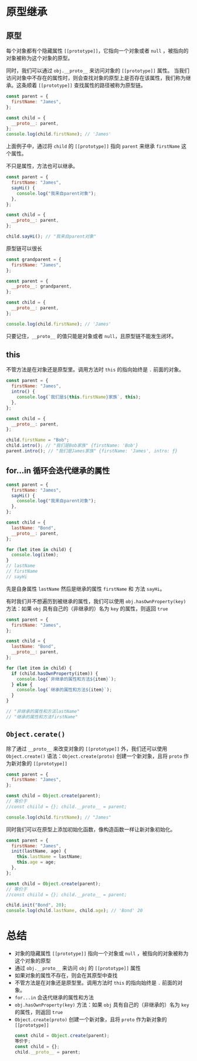 # 原型继承

## 原型

每个对象都有个隐藏属性 `[[prototype]]`，它指向一个对象或者 `null` ，被指向的对象被称为这个对象的原型。

同时，我们可以通过 `obj.__proto__` 来访问对象的 `[[prototype]]` 属性。
当我们访问对象中不存在的属性时，则会查找对象的原型上是否存在该属性，我们称为继承。这条顺着 `[[prototype]]` 查找属性的路径被称为原型链。

```javascript
const parent = {
  firstName: "James",
};

const child = {
  __proto__: parent,
};
console.log(child.firstName); // 'James'
```

上面例子中，通过将 `child` 的 `[[prototype]]` 指向 `parent` 来继承 `firstName` 这个属性。

不只是属性，方法也可以继承。

```javascript
const parent = {
  firstName: "James",
  sayHi() {
    console.log("我来自parent对象");
  },
};

const child = {
  __proto__: parent,
};

child.sayHi(); // "我来自parent对象"
```

原型链可以很长

```javascript
const grandparent = {
  firstName: "James",
};

const parent = {
  __proto__: grandparent,
};

const child = {
  __proto__: parent,
};

console.log(child.firstName); // 'James'
```

只要记住，`__proto__` 的值只能是对象或者 `null`，且原型链不能发生闭环。

## this

不管方法是在对象还是原型里。调用方法时 `this` 的指向始终是 `.` 前面的对象。

```javascript
const parent = {
  firstName: "James",
  intro() {
    console.log(`我们是${this.firstName}家族`, this);
  },
};

const child = {
  __proto__: parent,
};

child.firstName = "Bob";
child.intro(); // "我们是Bob家族" {firstName: 'Bob'}
parent.intro(); // "我们是James家族" {firstName: 'James', intro: ƒ}
```

## for...in 循环会迭代继承的属性

```javascript
const parent = {
  firstName: "James",
  sayHi() {
    console.log("我来自parent对象");
  },
};

const child = {
  lastName: "Bond",
  __proto__: parent,
};

for (let item in child) {
  console.log(item);
}
// lastName
// firstName
// sayHi
```

先是自身属性 `lastName` 然后是继承的属性 `firstName` 和 方法 `sayHi`。

有时我们并不想遍历到被继承的属性，我们可以使用 `obj.hasOwnProperty(key)` 方法：如果 `obj` 具有自己的（非继承的）名为 `key` 的属性，则返回 `true`

```javascript
const parent = {
  firstName: "James",
};

const child = {
  lastName: "Bond",
  __proto__: parent,
};

for (let item in child) {
  if (child.hasOwnProperty(item)) {
    console.log(`非继承的属性和方法${item}`);
  } else {
    console.log(`继承的属性和方法${item}`);
  }
}

// "非继承的属性和方法lastName"
// "继承的属性和方法firstName"
```

## `Object.cerate()`

除了通过 `__proto__` 来改变对象的 `[[prototype]]` 外，我们还可以使用 `Object.create()`
语法：`Object.create(proto)` 创建一个新对象，且将 `proto` 作为新对象的 `[[prototype]]`

```javascript
const parent = {
  firstName: "James",
};

const child = Object.create(parent);
// 等价于
//const chiild = {}; child.__proto__ = parent;

console.log(child.firstName); // "James"
```

同时我们可以在原型上添加初始化函数，像构造函数一样让新对象初始化。

```javascript
const parent = {
  firstName: "James",
  init(lastName, age) {
    this.lastName = lastName;
    this.age = age;
  },
};

const child = Object.create(parent);
// 等价于
//const chiild = {}; child.__proto__ = parent;

child.init("Bond", 20);
console.log(child.lastName, child.age); // 'Bond' 20
```

# 总结

- 对象的隐藏属性 `[[prototype]]` 指向一个对象或 `null` ，被指向的对象被称为这个对象的原型
- 通过 `obj.__proto__` 来访问 `obj` 的 `[[prototype]]` 属性
- 如果对象的属性不存在，则会在其原型中查找
- 不管方法是在对象还是原型里。调用方法时 `this` 的指向始终是 `.` 前面的对象。
- `for...in` 会迭代继承的属性和方法
- `obj.hasOwnProperty(key)` 方法：如果 `obj` 具有自己的（非继承的）名为 `key` 的属性，则返回 `true`
- `Object.create(proto)` 创建一个新对象，且将 `proto` 作为新对象的 `[[prototype]]`
  ```javascript
  const child = Object.create(parent);
  等价于;
  const child = {};
  child.__proto__ = parent;
  ```
